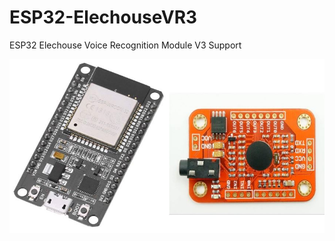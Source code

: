 # ESP32-ElechouseVR3
ESP32 Elechouse Voice Recognition Module V3 Support

![ESP32 - Elechouse VR3](images/ESP32-VR3-modules.jpg)



